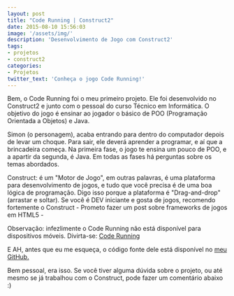 ```yaml
---
layout: post
title: "Code Running | Construct2"
date: 2015-08-10 15:56:03
image: '/assets/img/'
description: 'Desenvolvimento de Jogo com Construct2'
tags:
- projetos
- construct2  
categories:
- Projetos
twitter_text: 'Conheça o jogo Code Running!'
---
```


Bem, o Code Running foi o meu primeiro projeto. Ele foi desenvolvido no Construct2 e junto com o pessoal do curso Técnico em Informática. O objetivo do jogo é ensinar ao jogador o básico de POO (Programação Orientada a Objetos) e Java. 

Simon (o personagem), acaba entrando para dentro do computador depois de levar um choque. Para sair, ele deverá aprender a programar, e aí que a brincadeira começa. Na primeira fase, o jogo te ensina um pouco de POO, e a apartir da segunda, é Java. Em todas as fases há perguntas sobre os temas abordados. 

Construct: é um "Motor de Jogo", em outras palavras, é uma plataforma para desenvolvimento de jogos, e tudo que você precisa é de uma boa lógica de programação. Digo isso porque a plataforma é "Drag-and-drop" (arrastar e soltar). Se você é DEV iniciante e gosta de jogos, recomendo fortemente o Construct - Prometo fazer um post sobre frameworks de jogos em HTML5 - 

Observação: infezlimente o Code Running não está disponível para dispositivos móveis.
Divirta-se: <a href="http://www.coderunning.com.br/" target="_blank">Code Running</a> 

E AH, antes que eu me esqueça, o código fonte dele está disponível no <a href="https://github.com/AbreuNaWeb/code-running" target="_blank">meu GitHub.</a>

Bem pessoal, era isso. Se você tiver alguma dúvida sobre o projeto, ou até mesmo se já trabalhou com o Construct, pode fazer um comentário abaixo :)

